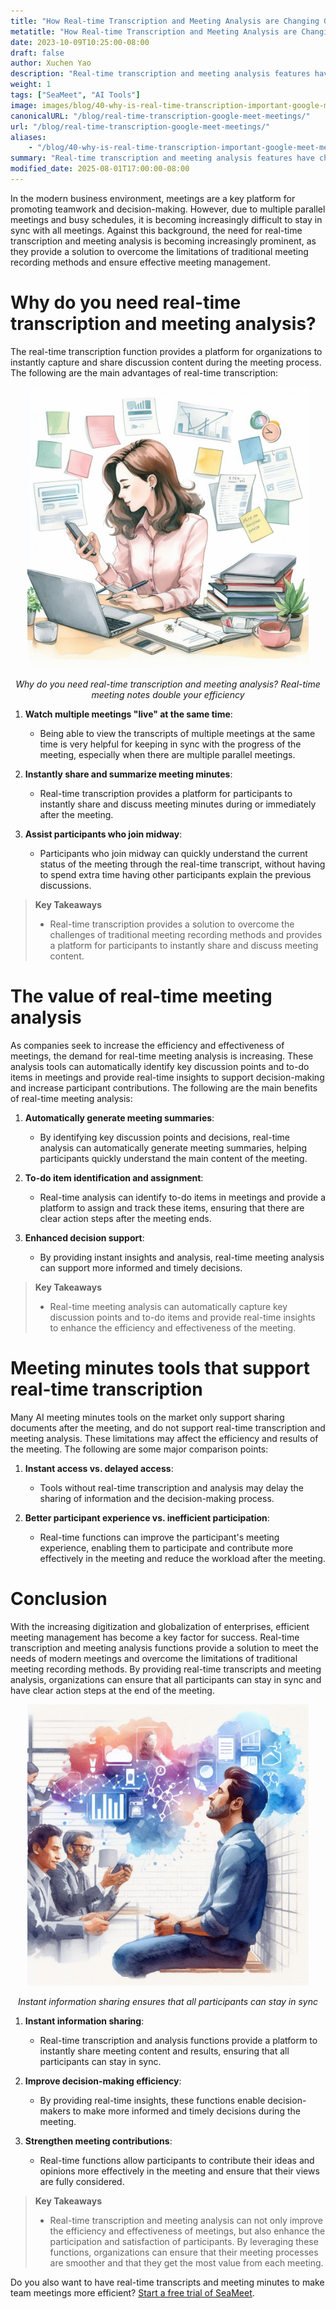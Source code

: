 ```yaml
---
title: "How Real-time Transcription and Meeting Analysis are Changing Google Meet Meetings"
metatitle: "How Real-time Transcription and Meeting Analysis are Changing Google Meet Meetings"
date: 2023-10-09T10:25:00-08:00
draft: false
author: Xuchen Yao
description: "Real-time transcription and meeting analysis features have changed the way meetings are conducted. They not only increase meeting efficiency, provide instant insights, and facilitate rapid decision-making, but also enhance attendee engagement and ensure the success of modern business meetings."
weight: 1
tags: ["SeaMeet", "AI Tools"]
image: images/blog/40-why-is-real-time-transcription-important-google-meet-meetings/40-why-is-real-time-transcription-important-google-meet-meetings.jpeg
canonicalURL: "/blog/real-time-transcription-google-meet-meetings/"
url: "/blog/real-time-transcription-google-meet-meetings/"
aliases:
    - "/blog/40-why-is-real-time-transcription-important-google-meet-meetings/"
summary: "Real-time transcription and meeting analysis features have changed the way meetings are conducted. They not only increase meeting efficiency, provide instant insights, and facilitate rapid decision-making, but also enhance attendee engagement and ensure the success of modern business meetings."
modified_date: 2025-08-01T17:00:00-08:00
---
```


In the modern business environment, meetings are a key platform for promoting teamwork and decision-making. However, due to multiple parallel meetings and busy schedules, it is becoming increasingly difficult to stay in sync with all meetings. Against this background, the need for real-time transcription and meeting analysis is becoming increasingly prominent, as they provide a solution to overcome the limitations of traditional meeting recording methods and ensure effective meeting management.

# Why do you need real-time transcription and meeting analysis?

The real-time transcription function provides a platform for organizations to instantly capture and share discussion content during the meeting process. The following are the main advantages of real-time transcription:

<center>
<img height="450px" src="/images/blog/40-why-is-real-time-transcription-important-google-meet-meetings/1-the-power-of-real-time-meeting-analytics-multitasking.jpeg" alt="Why do you need real-time transcription and meeting analysis? Advantages of real-time transcription"/>

*Why do you need real-time transcription and meeting analysis? Real-time meeting notes double your efficiency*
</center>


1. **Watch multiple meetings "live" at the same time**:
    - Being able to view the transcripts of multiple meetings at the same time is very helpful for keeping in sync with the progress of the meeting, especially when there are multiple parallel meetings.

2. **Instantly share and summarize meeting minutes**:
    - Real-time transcription provides a platform for participants to instantly share and discuss meeting minutes during or immediately after the meeting.

3. **Assist participants who join midway**:
    - Participants who join midway can quickly understand the current status of the meeting through the real-time transcript, without having to spend extra time having other participants explain the previous discussions.

> **Key Takeaways**
>
> - Real-time transcription provides a solution to overcome the challenges of traditional meeting recording methods and provides a platform for participants to instantly share and discuss meeting content.


# The value of real-time meeting analysis

As companies seek to increase the efficiency and effectiveness of meetings, the demand for real-time meeting analysis is increasing. These analysis tools can automatically identify key discussion points and to-do items in meetings and provide real-time insights to support decision-making and increase participant contributions. The following are the main benefits of real-time meeting analysis:

1. **Automatically generate meeting summaries**:
    - By identifying key discussion points and decisions, real-time analysis can automatically generate meeting summaries, helping participants quickly understand the main content of the meeting.

2. **To-do item identification and assignment**:
    - Real-time analysis can identify to-do items in meetings and provide a platform to assign and track these items, ensuring that there are clear action steps after the meeting ends.

3. **Enhanced decision support**:
    - By providing instant insights and analysis, real-time meeting analysis can support more informed and timely decisions.

> **Key Takeaways**
>
> - Real-time meeting analysis can automatically capture key discussion points and to-do items and provide real-time insights to enhance the efficiency and effectiveness of the meeting.

# Meeting minutes tools that support real-time transcription

Many AI meeting minutes tools on the market only support sharing documents after the meeting, and do not support real-time transcription and meeting analysis. These limitations may affect the efficiency and results of the meeting. The following are some major comparison points:

1. **Instant access vs. delayed access**:
    - Tools without real-time transcription and analysis may delay the sharing of information and the decision-making process.

2. **Better participant experience vs. inefficient participation**:
    - Real-time functions can improve the participant's meeting experience, enabling them to participate and contribute more effectively in the meeting and reduce the workload after the meeting.

# Conclusion

With the increasing digitization and globalization of enterprises, efficient meeting management has become a key factor for success. Real-time transcription and meeting analysis functions provide a solution to meet the needs of modern meetings and overcome the limitations of traditional meeting recording methods. By providing real-time transcripts and meeting analysis, organizations can ensure that all participants can stay in sync and have clear action steps at the end of the meeting.

<center>
<img height="450px" src="/images/blog/40-why-is-real-time-transcription-important-google-meet-meetings/2-real-time-meeting-analytics-enhance-productivity.jpeg" alt="Instant information sharing ensures that all participants can stay in sync"/>

*Instant information sharing ensures that all participants can stay in sync*
</center>


1. **Instant information sharing**:
    - Real-time transcription and analysis functions provide a platform to instantly share meeting content and results, ensuring that all participants can stay in sync.

2. **Improve decision-making efficiency**:
    - By providing real-time insights, these functions enable decision-makers to make more informed and timely decisions during the meeting.

3. **Strengthen meeting contributions**:
    - Real-time functions allow participants to contribute their ideas and opinions more effectively in the meeting and ensure that their views are fully considered.

> **Key Takeaways**
>
> - Real-time transcription and meeting analysis can not only improve the efficiency and effectiveness of meetings, but also enhance the participation and satisfaction of participants. By leveraging these functions, organizations can ensure that their meeting processes are smoother and that they get the most value from each meeting.


Do you also want to have real-time transcripts and meeting minutes to make team meetings more efficient? [Start a free trial of SeaMeet](https://meet.seasalt.ai/?utm_source=blog).